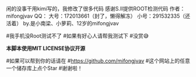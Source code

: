 闲的没事干用kimi写的，我修改了很多代码
感谢S.II提供ROOT检测代码
作者：mifongjvav 
QQ：
大号：172013661（封了，懒得解冻）
小号：291532335（还活着）
by.是小南梁、小萝莉、12岁的mifongjvav

#我手机没Root测试不了
#如果有好心人请帮我测试下
#没赏😅

**本脚本使用MIT LICENSE协议开源**

#如果可以帮到你的话请在
#https://github.com/mifongjvav
#这个网站上的任意一个储存库上点个Star
#谢谢啦！